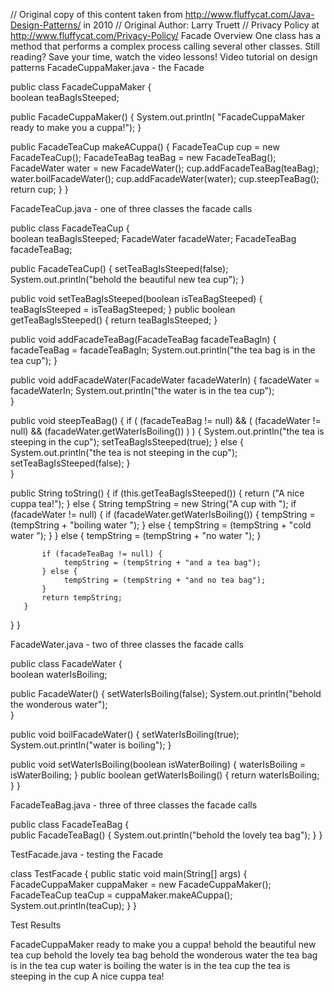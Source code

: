 // Original copy of this content taken from http://www.fluffycat.com/Java-Design-Patterns/ in 2010
// Original Author: Larry Truett
// Privacy Policy at http://www.fluffycat.com/Privacy-Policy/
Facade Overview
One class has a method that performs a complex process calling several other classes.
Still reading? Save your time, watch the video lessons!
Video tutorial on design patterns
FacadeCuppaMaker.java - the Facade

public class FacadeCuppaMaker {  
   boolean teaBagIsSteeped; 
    
   public FacadeCuppaMaker() {
       System.out.println(
         "FacadeCuppaMaker ready to make you a cuppa!");
   }
   
   public FacadeTeaCup makeACuppa() {
       FacadeTeaCup cup = new FacadeTeaCup();
       FacadeTeaBag teaBag = new FacadeTeaBag();
       FacadeWater water = new FacadeWater();
       cup.addFacadeTeaBag(teaBag);
       water.boilFacadeWater();
       cup.addFacadeWater(water);
       cup.steepTeaBag();
       return cup;
   }
}

FacadeTeaCup.java - one of three classes the facade calls

public class FacadeTeaCup {  
   boolean teaBagIsSteeped; 
   FacadeWater facadeWater;
   FacadeTeaBag facadeTeaBag;
    
   public FacadeTeaCup() {
       setTeaBagIsSteeped(false);
       System.out.println("behold the beautiful new tea cup");
   }    
   
   public void setTeaBagIsSteeped(boolean isTeaBagSteeped) {
       teaBagIsSteeped = isTeaBagSteeped;
   }
   public boolean getTeaBagIsSteeped() {
       return teaBagIsSteeped;
   }
    
   public void addFacadeTeaBag(FacadeTeaBag facadeTeaBagIn) {
       facadeTeaBag = facadeTeaBagIn;
       System.out.println("the tea bag is in the tea cup");
   }
   
   public void addFacadeWater(FacadeWater facadeWaterIn) {
       facadeWater = facadeWaterIn;
       System.out.println("the water is in the tea cup");  
   }   
   
   public void steepTeaBag() {
       if ( (facadeTeaBag != null) && 
             ( (facadeWater != null) && 
               (facadeWater.getWaterIsBoiling()) )
          ) {
          System.out.println("the tea is steeping in the cup");
          setTeaBagIsSteeped(true);
       } else {
          System.out.println("the tea is not steeping in the cup");
          setTeaBagIsSteeped(false);
       }           
   }
   
   public String toString() {
       if (this.getTeaBagIsSteeped()) {
           return ("A nice cuppa tea!");
       } else {
           String tempString = new String("A cup with ");
           if (facadeWater != null) {
                if (facadeWater.getWaterIsBoiling()) {
                    tempString = (tempString + "boiling water ");
                } else {
                    tempString = (tempString + "cold water ");
                }
           } else {
                tempString = (tempString + "no water ");
           }
 
           if (facadeTeaBag != null) {
                tempString = (tempString + "and a tea bag");
           } else {
                tempString = (tempString + "and no tea bag");
           } 
           return tempString;
       }
                        
   }
}

FacadeWater.java - two of three classes the facade calls

public class FacadeWater {  
   boolean waterIsBoiling; 
    
   public FacadeWater() {
       setWaterIsBoiling(false);
       System.out.println("behold the wonderous water");       
   }
   
   public void boilFacadeWater() {
       setWaterIsBoiling(true);
       System.out.println("water is boiling");
   }
   
   public void setWaterIsBoiling(boolean isWaterBoiling) {
       waterIsBoiling = isWaterBoiling;
   }
   public boolean getWaterIsBoiling() {
       return waterIsBoiling;
   }
}

FacadeTeaBag.java - three of three classes the facade calls

public class FacadeTeaBag {  
   public FacadeTeaBag() {
       System.out.println("behold the lovely tea bag");
   }
}

TestFacade.java - testing the Facade

class TestFacade {
   public static void main(String[] args) {
       FacadeCuppaMaker cuppaMaker = new FacadeCuppaMaker();
       FacadeTeaCup teaCup = cuppaMaker.makeACuppa();
       System.out.println(teaCup);
   }
}

Test Results

FacadeCuppaMaker ready to make you a cuppa!
behold the beautiful new tea cup
behold the lovely tea bag
behold the wonderous water
the tea bag is in the tea cup
water is boiling
the water is in the tea cup
the tea is steeping in the cup
A nice cuppa tea!



